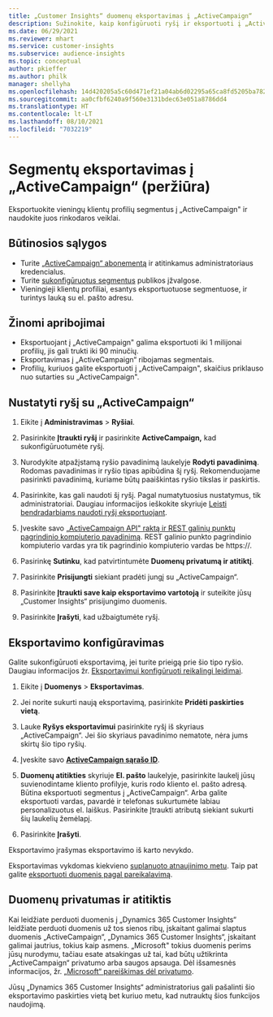 ```yaml
---
title: „Customer Insights“ duomenų eksportavimas į „ActiveCampaign“
description: Sužinokite, kaip konfigūruoti ryšį ir eksportuoti į „ActiveCampaign“.
ms.date: 06/29/2021
ms.reviewer: mhart
ms.service: customer-insights
ms.subservice: audience-insights
ms.topic: conceptual
author: pkieffer
ms.author: philk
manager: shellyha
ms.openlocfilehash: 14d420205a5c60d471ef21a04ab6d02295a65ca8fd5205ba782a300703b06102
ms.sourcegitcommit: aa0cfbf6240a9f560e3131bdec63e051a8786dd4
ms.translationtype: HT
ms.contentlocale: lt-LT
ms.lasthandoff: 08/10/2021
ms.locfileid: "7032219"
---
```

# <a name="export-segments-to-activecampaign-preview"></a>Segmentų eksportavimas į „ActiveCampaign“ (peržiūra)

Eksportuokite vieningų klientų profilių segmentus į „ActiveCampaign" ir naudokite juos rinkodaros veiklai.

## <a name="prerequisites"></a>Būtinosios sąlygos

-   Turite [„ActiveCampaign“ abonementą](https://www.activecampaign.com/) ir atitinkamus administratoriaus kredencialus.
-   Turite [sukonfigūruotus segmentus](segments.md) publikos įžvalgose.
-   Vieningieji klientų profiliai, esantys eksportuotuose segmentuose, ir turintys lauką su el. pašto adresu.

## <a name="known-limitations"></a>Žinomi apribojimai

- Eksportuojant į „ActiveCampaign" galima eksportuoti iki 1 milijonai profilių, jis gali trukti iki 90 minučių.
- Eksportavimas į „ActiveCampaign“ ribojamas segmentais.
- Profilių, kuriuos galite eksportuoti į „ActiveCampaign", skaičius priklauso nuo sutarties su „ActiveCampaign".

## <a name="set-up-connection-to-activecampaign"></a>Nustatyti ryšį su „ActiveCampaign“

1. Eikite į **Administravimas** > **Ryšiai**.

1. Pasirinkite **Įtraukti ryšį** ir pasirinkite **ActiveCampaign,** kad sukonfigūruotumėte ryšį.

1. Nurodykite atpažįstamą ryšio pavadinimą laukelyje **Rodyti pavadinimą**. Rodomas pavadinimas ir ryšio tipas apibūdina šį ryšį. Rekomenduojame pasirinkti pavadinimą, kuriame būtų paaiškintas ryšio tikslas ir paskirtis.

1. Pasirinkite, kas gali naudoti šį ryšį. Pagal numatytuosius nustatymus, tik administratoriai. Daugiau informacijos ieškokite skyriuje [Leisti bendradarbiams naudoti ryšį eksportuojant](connections.md#allow-contributors-to-use-a-connection-for-exports).

1. Įveskite savo [„ActiveCampaign API" raktą ir REST galinių punktų pagrindinio kompiuterio pavadinimą](https://help.activecampaign.com/hc/articles/207317590-Getting-started-with-the-API#how-to-obtain-your-activecampaign-api-url-and-key). REST galinio punkto pagrindinio kompiuterio vardas yra tik pagrindinio kompiuterio vardas be https://. 

1. Pasirinkę **Sutinku**, kad patvirtintumėte **Duomenų privatumą ir atitiktį**.

1. Pasirinkite **Prisijungti** siekiant pradėti jungį su „ActiveCampaign“.

1. Pasirinkite **Įtraukti save kaip eksportavimo vartotoją** ir suteikite jūsų „Customer Insights“ prisijungimo duomenis.

1. Pasirinkite **Įrašyti**, kad užbaigtumėte ryšį.

## <a name="configure-an-export"></a>Eksportavimo konfigūravimas

Galite sukonfigūruoti eksportavimą, jei turite prieigą prie šio tipo ryšio. Daugiau informacijos žr. [Eksportavimui konfigūruoti reikalingi leidimai](export-destinations.md#set-up-a-new-export).

1. Eikite į **Duomenys** > **Eksportavimas**.

1. Jei norite sukurti naują eksportavimą, pasirinkite **Pridėti paskirties vietą**.

1. Lauke **Ryšys eksportavimui** pasirinkite ryšį iš skyriaus „ActiveCampaign“. Jei šio skyriaus pavadinimo nematote, nėra jums skirtų šio tipo ryšių.

1. Įveskite savo [**ActiveCampaign sąrašo ID**](https://help.activecampaign.com/hc/articles/360000030559-How-to-create-a-list-in-ActiveCampaign).    

3. **Duomenų atitikties** skyriuje **El. pašto** laukelyje, pasirinkite laukelį jūsų suvienodintame kliento profilyje, kuris rodo kliento el. pašto adresą. Būtina eksportuoti segmentus į „ActiveCampaign“. Arba galite eksportuoti vardas, pavardė ir telefonas sukurtumėte labiau personalizuotus el. laiškus. Pasirinkite Įtraukti atributą siekiant sukurti šių laukelių žemėlapį.

1. Pasirinkite **Įrašyti**.

Eksportavimo įrašymas eksportavimo iš karto nevykdo.

Eksportavimas vykdomas kiekvieno [suplanuoto atnaujinimo metu](system.md#schedule-tab). Taip pat galite [eksportuoti duomenis pagal pareikalavimą](export-destinations.md#run-exports-on-demand). 


## <a name="data-privacy-and-compliance"></a>Duomenų privatumas ir atitiktis

Kai leidžiate perduoti duomenis į „Dynamics 365 Customer Insights“ leidžiate perduoti duomenis už tos sienos ribų, įskaitant galimai slaptus duomenis „ActiveCampaign“, „Dynamics 365 Customer Insights“, įskaitant galimai jautrius, tokius kaip asmens. „Microsoft" tokius duomenis perims jūsų nurodymu, tačiau esate atsakingas už tai, kad būtų užtikrinta „ActiveCampaign“ privatumo arba saugos apsauga. Dėl išsamesnės informacijos, žr. [„Microsoft“ pareiškimas dėl privatumo](https://go.microsoft.com/fwlink/?linkid=396732).

Jūsų „Dynamics 365 Customer Insights“ administratorius gali pašalinti šio eksportavimo paskirties vietą bet kuriuo metu, kad nutrauktų šios funkcijos naudojimą.
